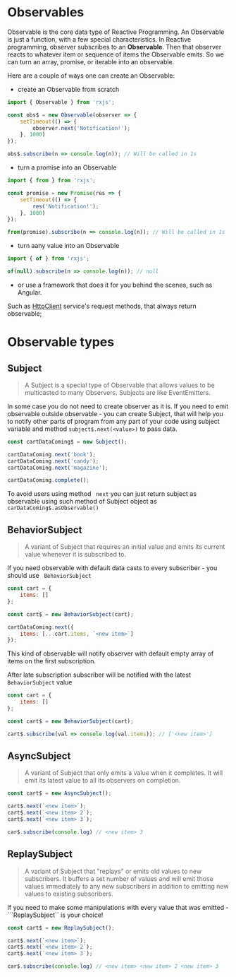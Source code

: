 # Observables

Observable is the core data type of Reactive Programming. An Observable is just a function, with a few special characteristics.  In Reactive programming, observer subscribes to an **Observable**. Then that observer reacts to whatever item or sequence of items the Observable emits. So we can turn an array, promise, or iterable into an observable.


Here are a couple of ways one can create an Observable:
* create an Observable from scratch
```javascript
import { Observable } from 'rxjs';

const obs$ = new Observable(observer => {
    setTimeout(() => {
        observer.next('Notification!');
    }, 1000)
});

obs$.subscribe(n => console.log(n)); // Will be called in 1s
```
* turn a promise into an Observable

```javascript
import { from } from 'rxjs';

const promise = new Promise(res => {
    setTimeout(() => {
        res('Notification!');
    }, 1000)
});

from(promise).subscribe(n => console.log(n)); // Will be called in 1s
```
* turn aany value into an Observable

```javascript
import { of } from 'rxjs';

of(null).subscribe(n => console.log(n)); // null
```

* or use a framework that does it for you behind the scenes, such as Angular.


Such as [HttpClient](https://angular.io/guide/http) service's request methods, that always return observable;

# Observable types
## Subject
> A Subject is a special type of Observable 
> that allows values to be multicasted to many 
> Observers. Subjects are like EventEmitters.

In some case you do not need to create observer as it is. If you need to emit observable outside observable - you can create Subject, that will help you to notify other parts of program from any part of your code using subject variable and method ``` subject$.next(<value>) ``` to pass data.

```javascript
const cartDataComing$ = new Subject();

cartDataComing.next('book');
cartDataComing.next('candy');
cartDataComing.next('magazine');

cartDataComing.complete();
```

To avoid users using method ``` next``` you can just return subject as observable using such method of Subject object as ``` carDataComing$.asObservable() ```

## BehaviorSubject

>A variant of Subject that requires an initial value and emits its current value whenever it is subscribed to.

If you need observable with default data casts to every subscriber - you should use ``` BehaviorSubject```

```javascript
const cart = {
    items: []
};

const cart$ = new BehaviorSubject(cart);

cartDataComing.next({
    items: [...cart.items, `<new item>`]
});
```

This kind of observable will notify observer with default empty array of items on the first subscription.

After late subscription subscriber will be notified with the latest ```BehaviorSubject``` value

```javascript
const cart = {
    items: []
};

const cart$ = new BehaviorSubject(cart);

cart$.subscribe(val => console.log(val.items)); // ['<new item>']
```

## AsyncSubject

> A variant of Subject that only emits a value when it completes. It will emit its latest value to all its observers on completion.

```javascript
const cart$ = new AsyncSubject();

cart$.next(`<new item>`);
cart$.next(`<new item> 2`);
cart$.next(`<new item> 3`);

car$.subscribe(console.log) // <new item> 3
```

## ReplaySubject

>A variant of Subject that "replays" or emits old values to new subscribers. It buffers a set number of values and will emit those values immediately to any new subscribers in addition to emitting new values to existing subscribers.

If you need to make some manipulations with every value that was emitted - ```ReplaySubject`` is your choice!

```javascript
const cart$ = new ReplaySubject();

cart$.next(`<new item>`);
cart$.next(`<new item> 2`);
cart$.next(`<new item> 3`);

car$.subscribe(console.log) // <new item> <new item> 2 <new item> 3
```